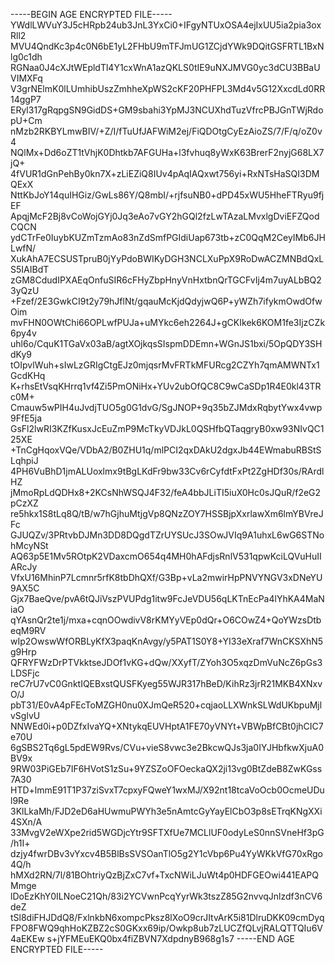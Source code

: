 -----BEGIN AGE ENCRYPTED FILE-----
YWdlLWVuY3J5cHRpb24ub3JnL3YxCi0+IFgyNTUxOSA4ejIxUU5ia2pia3oxRll2
MVU4QndKc3p4c0N6bE1yL2FHbU9mTFJmUG1ZCjdYWk9DQitGSFRTL1BxNlg0c1dh
RGNaa0J4cXJtWEpldTl4Y1cxWnA1azQKLS0tIE9uNXJMVG0yc3dCU3BBaUVIMXFq
V3grNElmK0lLUmhibUszZmhheXpWS2cKF20PHFPL3Md4v5G12XxcdLd0RR14ggP7
ERyl317gRqpgSN9GidDS+GM9sbahi3YpMJ3NCUXhdTuzVfrcPBJGnTWjRdopU+Cm
nMzb2RKBYLmwBIV/+Z/I/fTuUfJAFWiM2ej/FiQDOtgCyEzAioZS/7/F/q/oZ0v4
NQlMx+Dd6oZT1tVhjK0Dhtkb7AFGUHa+l3fvhuq8yWxK63BrerF2nyjG68LX7jQ+
4fVUR1dGnPehBy0kn7X+zLiEZiQ8IUv4pAqIAQxwt756yi+RxNTsHaSQI3DMQExX
NttKbJoY14quIHGiz/GwLs86Y/Q8mbI/+rjfsuNB0+dPD45xWU5HheFTRyu9fjEF
ApqjMcF2Bj8vCoWojGYj0Jq3eAo7vGY2hGQl2fzLwTAzaLMvxlgDviEFZQodCQCN
ydCTrFe0IuybKUZmTzmAo83nZdSmfPGIdiUap673tb+zC0QqM2CeyIMb6JHLwfN/
XukAhA7ECSUSTpruB0jYyPdoBWIKyDGH3NCLXuPpX9RoDwACZMNBdQxLS5IAIBdT
zGM8CdudIPXAEqOnfuSIR6cFHyZbpHnyVnHxtbnQrTGCFvIj4m7uyALbBQ23yQzU
+Fzef/2E3GwkCI9t2y79hJflNt/gqauMcKjdQdyjwQ6P+yWZh7ifykmOwdOfwOim
mvFHN0OWtChi66OPLwfPUJa+uMYkc6eh2264J+gCKIkek6KOM1fe3IjzCZk6py4v
uhl6o/CquK1TGaVx03aB/agtXOjkqsSIspmDDEmn+WGnJS1bxi/5OpQDY3SHdKy9
tOIpvlWuh+sIwLzGRIgCtgEJz0mjqsrMvFRTkMFURcg2CZYh7qmAMWNTx1GcdKHq
K+rhsEtVsqKHrrq1vf4Zi5PmONiHx+YUv2ubOfQC8C9wCaSDp1R4E0kl43TRc0M+
Cmauw5wPIH4uJvdjTUO5g0G1dvG/SgJNOP+9q35bZJMdxRqbytYwx4vwp9FfE5ja
GsFl2lwRI3KZfKusxJcEuZmP9McTkyVDJkL0QSHfbQTaqgryB0xw93NIvQC125XE
+TnCgHqoxVQe/VDbA2/B0ZHU1q/mlPCI2qxDAkU2dgxJb44EWmabuRBStSLqhpiJ
4PH6VuBhD1jmALUoxlmx9tBgLKdFr9bw33Cv6rCyfdtFxPt2ZgHDf30s/RArdlHZ
jMmoRpLdQDHx8+2KCsNhWSQJ4F32/feA4bbJLiTI5iuX0Hc0sJQuR/f2eG2pCzXZ
re5hkx1S8tLq8Q/tB/w7hGjhuMtjgVp8QNzZOY7HSSBjpXxrlawXm6lmYBVreJFc
GJUQZv/3PRtvbDJMn3DD8DQgdTZrUYSUcJ3SOwJVIq9A1uhxL6wG6STNohMcyNSt
AQ63p5E1Mv5ROtpK2VDaxcmO654q4MH0hAFdjsRnlV531qpwKciLQVuHuIIARcJy
VfxU16MhinP7Lcmnr5rfK8tbDhQXf/G3Bp+vLa2mwirHpPNVYNGV3xDNeYU9AX5C
Gjx7BaeQve/pvA6tQJiVszPVUPdg1itw9FcJeVDU56qLKTnEcPa4lYhKA4MaNiaO
qYAsnQr2te1j/mxa+cqnOOwdivV8rKMYyVEp0dQr+O6COwZ4+QoYWzsDtbeqM9RV
wIp2OwswWfORBLyKfX3paqKnAvgy/y5PAT1S0Y8+YI33eXraf7WnCKSXhN5g9Hrp
QFRYFWzDrPTVkktseJDOf1vKG+dQw/XXyfT/ZYoh3O5xqzDmVuNcZ6pGs3LDSFjc
reC7rU7vC0GnktIQEBxstQUSFKyeg55WJR317hBeD/KihRz3jrR21MKB4XNxvO/J
pbT31/E0vA4pFEcToMZGH0nu0XJmQeR520+cqjaoLLXWnkSLWdUKbpuMjlvSglvU
NNWEd0i+p0DZfxIvaYQ+XNtykqEUVHptA1FE70yVNYt+VBWpBfCBt0jhCIC7e70U
6gSBS2Tq6gL5pdEW9Rvs/CVu+vieS8vwc3e2BkcwQJs3ja0IYJHbfkwXjuA0BV9x
9RW03PiGEb7IF6HVotS1zSu+9YZSZoOFOeckaQX2ji13vg0BtZdeB8ZwKGss7A30
HTD+lmmE91T1P37ziSvxT7cpxyFQweY1wxMJ/X92nt18tcaVoOcb0OcmeUDul9Re
3KlLkaMh/FJD2eD6aHUwmuPWYh3e5nAmtcGyYayElCbO3p8sETrqKNgXXi4SXn/A
33MvgV2eWXpe2rid5WGDjcYtr9SFTXfUe7MCLlUF0odyLeS0nnSVneHf3pG/h1I+
dzjy4fwrDBv3vYxcv4B5BlBsSVSOanTlO5g2Y1cVbp6Pu4YyWKkVfG70xRgo4Q/h
hMXd2RN/7l/81BOhtriyQzBjZxC7vf+TxcNWiLJuWt4p0HDFGEOwi441EAPQMmge
lDoEzKhY0ILNoeC21Qh/83i2YCVwnPcqYyrWk3tszZ85G2nvvqJnlzdf3nCV6deZ
tSl8diFHJDdQ8/FxlnkbN6xompcPksz8lXoO9crJItvArK5i81DlruDKK09cmDyq
FPO8FWQ9qhHoKZBZ2cS0GKxx69ip/Owkp8ub7zLUCZfQLvjRALQTTQIu6V4aEKEw
s+jYFMEuEKQ0bx4fiZBVN7XdpdnyB968g1s7
-----END AGE ENCRYPTED FILE-----
